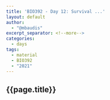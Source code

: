 ```yaml
---
title: 'BIO392 - Day 12: Survival ...'
layout: default
author:
  - "@mbaudis"
excerpt_separator: <!--more-->
categories:
  - days
tags:
  - material
  - BIO392
  - "2021"
---
```


## {{page.title}}

<!--more-->
